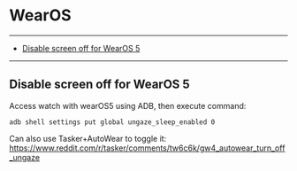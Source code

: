 # WearOS

---

* [Disable screen off for WearOS 5](#9feecfea-1a8b-4343-a284-0e85f03b6076)

---




<div id="9feecfea-1a8b-4343-a284-0e85f03b6076">

## Disable screen off for WearOS 5

</div>

Access watch with wearOS5 using ADB, then execute command:

    adb shell settings put global ungaze_sleep_enabled 0

Can also use Tasker+AutoWear to toggle it: https://www.reddit.com/r/tasker/comments/tw6c6k/gw4_autowear_turn_off_ungaze
